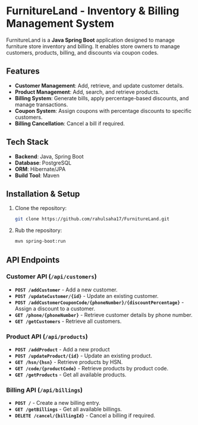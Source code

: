 # FurnitureLand - Inventory & Billing Management System  

FurnitureLand is a **Java Spring Boot** application designed to manage furniture store inventory and billing. It enables store owners to manage customers, products, billing, and discounts via coupon codes.  

## Features  
- **Customer Management**: Add, retrieve, and update customer details.  
- **Product Management**: Add, search, and retrieve products.  
- **Billing System**: Generate bills, apply percentage-based discounts, and manage transactions.  
- **Coupon System**: Assign coupons with percentage discounts to specific customers.  
- **Billing Cancellation**: Cancel a bill if required.  

##  Tech Stack  
- **Backend**: Java, Spring Boot  
- **Database**: PostgreSQL  
- **ORM**: Hibernate/JPA  
- **Build Tool**: Maven  

## Installation & Setup  
1. Clone the repository:  
   ```sh
   git clone https://github.com/rahulsaha17/FurnitureLand.git
2. Rub the repository:  
   ```sh
   mvn spring-boot:run

## API Endpoints  

### Customer API (`/api/customers`)  
- **`POST /addCustomer`** - Add a new customer. 
- **`POST /updateCustomer/{id}`** - Update an existing customer.
- **`POST /addCustomerCouponCode/{phoneNumber}/{discountPercentage}`** - Assign a discount to a customer.  
- **`GET /phone/{phoneNumber}`** - Retrieve customer details by phone number.
- **`GET /getCustomers`** - Retrieve all customers.

### Product API (`/api/products`)  
- **`POST /addProduct`** - Add a new product
- **`POST /updateProduct/{id}`** - Update an existing product.  
- **`GET /hsn/{hsn}`** - Retrieve products by HSN.  
- **`GET /code/{productCode}`** - Retrieve products by product code.  
- **`GET /getProducts`** - Get all available products.  

### Billing API (`/api/billings`)  
- **`POST /`** - Create a new billing entry.
- **`GET /getBillings`** - Get all available billings. 
- **`DELETE /cancel/{billingId}`** - Cancel a billing if required.  


